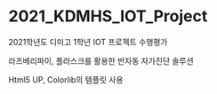 # 2021_KDMHS_IOT_Project
 2021학년도 디미고 1학년 IOT 프로젝트 수행평가

 라즈베리파이, 플라스크를 활용한 반자동 자가진단 솔루션

 Html5 UP, Colorlib의 템플릿 사용
